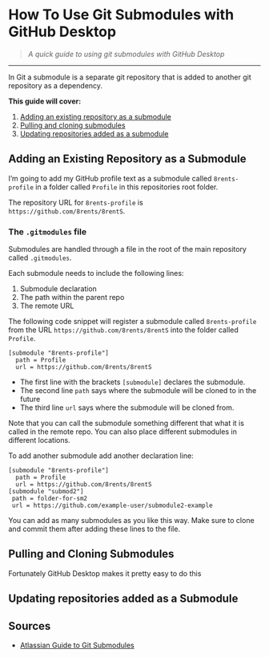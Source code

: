 # How To Use Git Submodules with GitHub Desktop

> *A quick guide to using git submodules with GitHub Desktop*

---

In Git a submodule is a separate git repository that is added to another git repository as a dependency.

**This guide will cover:**

1. [Adding an existing repository as a submodule](#adding-an-existing-repository-as-a-submodule)
2. [Pulling and cloning submodules](#pulling-and-cloning-submodules)
3. [Updating repositories added as a submodule](#updating-repositories-added-as-a-submodule)

## Adding an Existing Repository as a Submodule

I’m going to add my GitHub profile text as a submodule called `8rents-profile` in a folder called `Profile` in this repositories root folder.

The repository URL for `8rents-profile` is `https://github.com/8rents/8rentS`.

### The `.gitmodules` file

Submodules are handled through a file in the root of the main repository called `.gitmodules`. 

Each submodule needs to include the following lines:

1. Submodule declaration
2. The path within the parent repo
3. The remote URL

The following code snippet will register a submodule called `8rents-profile` from the URL `https://github.com/8rents/8rentS` into the folder called `Profile`. 

```
[submodule "8rents-profile"]
  path = Profile
  url = https://github.com/8rents/8rentS
```

- The first line with the brackets `[submodule]` declares the submodule.
- The second line `path` says where the submodule will be cloned to in the future
- The third line `url` says where the submodule will be cloned from.

Note that you can call the submodule something different that what it is called in the remote repo. You can also place different submodules in different locations. 

To add another submodule add another declaration line:

```
[submodule "8rents-profile"]
  path = Profile
  url = https://github.com/8rents/8rentS
[submodule "submod2"]
 path = folder-for-sm2
 url = https://github.com/example-user/submodule2-example
```

You can add as many submodules as you like this way. Make sure to clone and commit them after adding these lines to the file.

## Pulling and Cloning Submodules

Fortunately GitHub Desktop makes it pretty easy to do this

## Updating repositories added as a Submodule



## Sources

- [Atlassian Guide to Git Submodules](https://www.atlassian.com/git/tutorials/git-submodule)